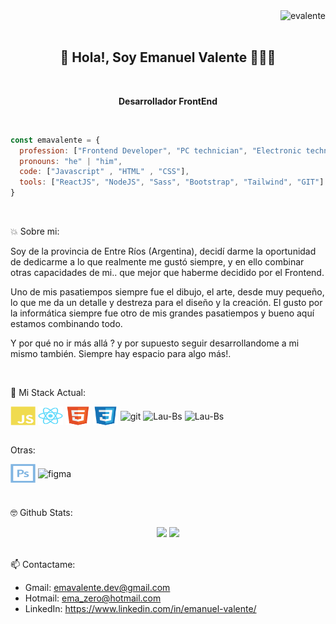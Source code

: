 <div align="right">
<img src="https://img.shields.io/github/followers/emavalente?color=pink&logo=github&style=for-the-badge" alt="evalente"> 
</div>
<br> 

<p align="center" width="300">
   <h2 align="center">👋 Hola!, Soy Emanuel Valente 👨🏻‍💻</h2>
</p>
<br> 
<p align="center"><strong>Desarrollador FrontEnd</strong></p>
<br> 
 
```javascript
const emavalente = {
  profession: ["Frontend Developer", "PC technician", "Electronic technician", "Hand illustrator" ],
  pronouns: "he" | "him",
  code: ["Javascript" , "HTML" , "CSS"],
  tools: ["ReactJS", "NodeJS", "Sass", "Bootstrap", "Tailwind", "GIT"]
}
```
<br> 
<p width="300">💥 Sobre mi:</p>
<p align="left">
Soy de la provincia de Entre Ríos (Argentina), decidí darme la oportunidad de dedicarme a lo que realmente me gustó siempre, y en ello combinar otras capacidades de mi.. que mejor que haberme decidido por el Frontend.
</p>
<p align="left">
Uno de mis pasatiempos siempre fue el dibujo, el arte, desde muy pequeño, lo que me da un detalle y destreza para el diseño y la creación. El gusto por la informática siempre fue otro de mis grandes pasatiempos y bueno aquí estamos combinando todo.

</p>
<p align="left">
Y por qué no ir más allá ? y por supuesto seguir desarrollandome a mi mismo también. Siempre hay espacio para algo más!.
</p>
<br>

<p width="300">💫 Mi Stack Actual:</p>
<p align="left">
 <div style="display: inline_block">
  <img align="center" alt="Lau-Js" height="30" width="40" src="https://raw.githubusercontent.com/devicons/devicon/master/icons/javascript/javascript-plain.svg"> 
  <img align="center" alt="Lau-React" height="30" width="40" src="https://raw.githubusercontent.com/devicons/devicon/master/icons/react/react-original.svg">
  <img align="center" alt="Rafa-HTML" height="30" width="40" src="https://raw.githubusercontent.com/devicons/devicon/master/icons/html5/html5-original.svg">
  <img align="center" alt="Rafa-CSS" height="30" width="40" src="https://raw.githubusercontent.com/devicons/devicon/master/icons/css3/css3-original.svg">
  <img align="center"src="https://www.vectorlogo.zone/logos/git-scm/git-scm-icon.svg" alt="git" width="40" height="30"/>
  <img align="center" alt="Lau-Bs"  height="30" width="40"src="https://cdn.jsdelivr.net/gh/devicons/devicon/icons/bootstrap/bootstrap-plain-wordmark.svg" />
    <img align="center" alt="Lau-Bs"  height="30" width="30"src="https://upload.wikimedia.org/wikipedia/commons/thumb/d/d5/Tailwind_CSS_Logo.svg/600px-Tailwind_CSS_Logo.svg.png" />
 <br>
 <br>
 <p align="left">Otras:</p>
  <img align="center" src="https://raw.githubusercontent.com/devicons/devicon/master/icons/photoshop/photoshop-line.svg" alt="photoshop" width="40" height="30"/>
  <img align="center" src="https://www.vectorlogo.zone/logos/figma/figma-icon.svg" alt="figma" width="40" height="30"/>
</div>
</p>

#

<p width="300">🤓 Github Stats:</p>
<div align="center">
   <a href="https://github.com/emavalente/emavalente"></a>
  <img height="150em" src="https://github-readme-stats.vercel.app/api?username=emavalente&show_icons=true&theme=dracula&include_all_commits=true&count_private=true"/>
  <img height="150em" src="https://github-readme-stats.vercel.app/api/top-langs/?username=emavalente&layout=compact&langs_count=7&theme=dracula"/>
</div><br>

<p>📫 Contactame: </p>

  - Gmail: emavalente.dev@gmail.com
  - Hotmail: ema_zero@hotmail.com
  - LinkedIn: https://www.linkedin.com/in/emanuel-valente/
  
<!--
**emavalente/emavalente** is a ✨ _special_ ✨ repository because its `README.md` (this file) appears on your GitHub profile. --!>


